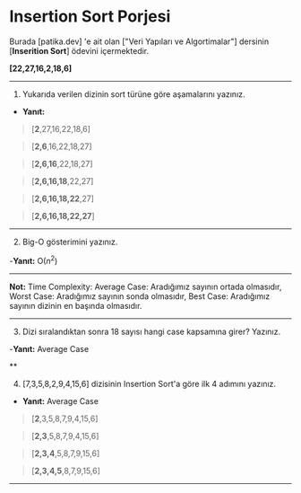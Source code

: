 # Insertion Sort Porjesi

Burada [patika.dev] 'e ait olan ["Veri Yapıları ve Algortimalar"] dersinin [**Inserition Sort**] ödevini içermektedir.

**[22,27,16,2,18,6]**

***
1. Yukarıda verilen dizinin sort türüne göre aşamalarını yazınız.

- **Yanıt:**
>[**2**,27,16,22,18,6]

>[**2,6**,16,22,18,27]

>[**2,6,16**,22,18,27]

>[**2,6,16,18**,22,27]

>[**2,6,16,18,22**,27]

>[**2,6,16,18,22,27**]

***
2. Big-O gösterimini yazınız.

-**Yanıt:**
O($n^2$)
***

**Not:** Time Complexity: Average Case: Aradığımız sayının ortada olmasıdır, Worst Case: Aradığımız sayının sonda olmasıdır, Best Case: Aradığımız sayının dizinin en başında olmasıdır.
***
3. Dizi sıralandıktan sonra 18 sayısı hangi case kapsamına girer? Yazınız.

-**Yanıt:**
Average Case

**

4. [7,3,5,8,2,9,4,15,6] dizisinin Insertion Sort'a göre ilk 4 adımını yazınız.

- **Yanıt:**
Average Case
>[**2**,3,5,8,7,9,4,15,6]

>[**2,3**,5,8,7,9,4,15,6]

>[**2,3,4**,5,8,7,9,15,6]

>[**2,3,4,5**,8,7,9,15,6]

---
